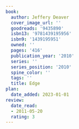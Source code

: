 ```yaml
---
book:
  author: Jeffery Deaver
  cover_image_url: ''
  goodreads: '9435890'
  isbn13: '9781439195956'
  isbn9: '1439195951'
  owned: ''
  pages: '416'
  publication_year: '2010'
  series: ''
  series_position: '2010'
  spine_color: ''
  tags: ''
  title: Edge
plan:
  date_added: 2023-01-01
review:
  date_read:
  - 2011-05-20
  rating: 3
---
```

